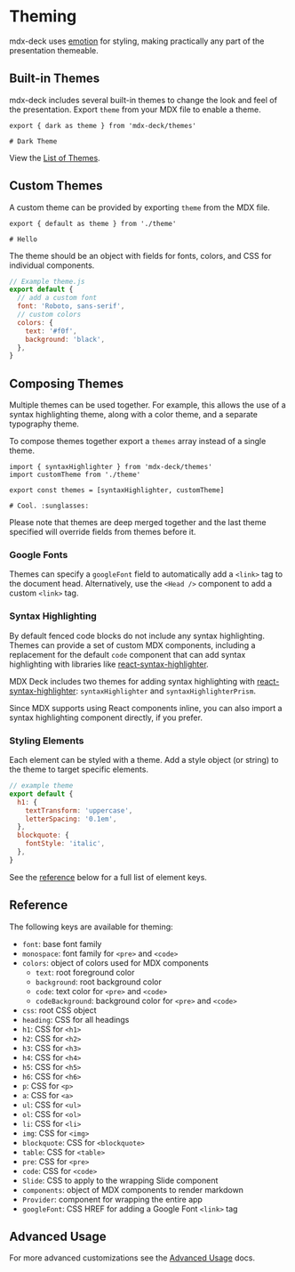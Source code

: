 # Theming

mdx-deck uses [emotion][] for styling, making practically any part of the presentation themeable.

## Built-in Themes

mdx-deck includes several built-in themes to change the look and feel of the presentation.
Export `theme` from your MDX file to enable a theme.

```mdx
export { dark as theme } from 'mdx-deck/themes'

# Dark Theme
```

View the [List of Themes](themes.md).

## Custom Themes

A custom theme can be provided by exporting `theme` from the MDX file.

```mdx
export { default as theme } from './theme'

# Hello
```

The theme should be an object with fields for fonts, colors, and CSS for individual components.

```js
// Example theme.js
export default {
  // add a custom font
  font: 'Roboto, sans-serif',
  // custom colors
  colors: {
    text: '#f0f',
    background: 'black',
  },
}
```

## Composing Themes

Multiple themes can be used together.
For example, this allows the use of a syntax highlighting theme,
along with a color theme, and a separate typography theme.

To compose themes together export a `themes` array instead of a single theme.

```mdx
import { syntaxHighlighter } from 'mdx-deck/themes'
import customTheme from './theme'

export const themes = [syntaxHighlighter, customTheme]

# Cool. :sunglasses:
```

Please note that themes are deep merged together and the last theme specified will override fields from themes before it.

### Google Fonts

Themes can specify a `googleFont` field to automatically add a `<link>` tag to the document head.
Alternatively, use the `<Head />` component to add a custom `<link>` tag.

### Syntax Highlighting

By default fenced code blocks do not include any syntax highlighting.
Themes can provide a set of custom MDX components, including a replacement for the default `code` component that can add syntax highlighting with libraries like [react-syntax-highlighter][].

MDX Deck includes two themes for adding syntax highlighting with [react-syntax-highlighter][]: `syntaxHighlighter` and `syntaxHighlighterPrism`.

Since MDX supports using React components inline, you can also import a syntax highlighting component directly, if you prefer.

### Styling Elements

Each element can be styled with a theme.
Add a style object (or string) to the theme to target specific elements.

```js
// example theme
export default {
  h1: {
    textTransform: 'uppercase',
    letterSpacing: '0.1em',
  },
  blockquote: {
    fontStyle: 'italic',
  },
}
```

See the [reference](#reference) below for a full list of element keys.

## Reference

The following keys are available for theming:

- `font`: base font family
- `monospace`: font family for `<pre>` and `<code>`
- `colors`: object of colors used for MDX components
  - `text`: root foreground color
  - `background`: root background color
  - `code`: text color for `<pre>` and `<code>`
  - `codeBackground`: background color for `<pre>` and `<code>`
- `css`: root CSS object
- `heading`: CSS for all headings
- `h1`: CSS for `<h1>`
- `h2`: CSS for `<h2>`
- `h3`: CSS for `<h3>`
- `h4`: CSS for `<h4>`
- `h5`: CSS for `<h5>`
- `h6`: CSS for `<h6>`
- `p`: CSS for `<p>`
- `a`: CSS for `<a>`
- `ul`: CSS for `<ul>`
- `ol`: CSS for `<ol>`
- `li`: CSS for `<li>`
- `img`: CSS for `<img>`
- `blockquote`: CSS for `<blockquote>`
- `table`: CSS for `<table>`
- `pre`: CSS for `<pre>`
- `code`: CSS for `<code>`
- `Slide`: CSS to apply to the wrapping Slide component
- `components`: object of MDX components to render markdown
- `Provider`: component for wrapping the entire app
- `googleFont`: CSS HREF for adding a Google Font `<link>` tag

## Advanced Usage

For more advanced customizations see the [Advanced Usage](advanced.md) docs.

[emotion]: https://emotion.sh
[mdx]: https://github.com/mdx-js/mdx
[react-syntax-highlighter]: https://github.com/conorhastings/react-syntax-highlighter
